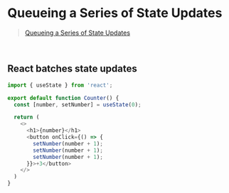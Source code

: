 # Queueing a Series of State Updates
> [Queueing a Series of State Updates](https://react.dev/learn/queueing-a-series-of-state-updates)

<br/>

## React batches state updates 
```javascript
import { useState } from 'react';

export default function Counter() {
  const [number, setNumber] = useState(0);

  return (
    <>
      <h1>{number}</h1>
      <button onClick={() => {
        setNumber(number + 1);
        setNumber(number + 1);
        setNumber(number + 1);
      }}>+3</button>
    </>
  )
}
```
